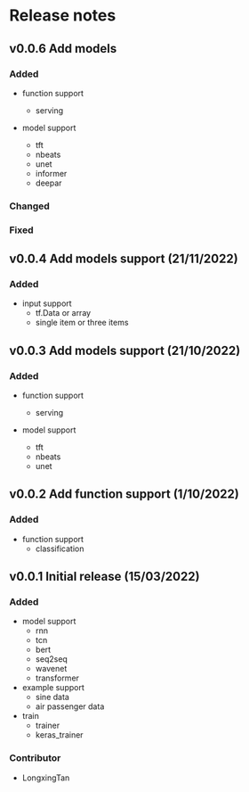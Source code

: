 # Release notes

## v0.0.6 Add models

### Added
- function support
    - serving

- model support
    - tft
    - nbeats
    - unet
    - informer
    - deepar

### Changed

### Fixed

## v0.0.4 Add models support (21/11/2022)

### Added
- input support
    - tf.Data or array
    - single item or three items

## v0.0.3 Add models support (21/10/2022)

### Added
- function support
    - serving

- model support
    - tft
    - nbeats
    - unet

## v0.0.2 Add function support (1/10/2022)

### Added
- function support
    - classification

## v0.0.1 Initial release (15/03/2022)

### Added
- model support
    - rnn
    - tcn
    - bert
    - seq2seq
    - wavenet
    - transformer
- example support
    - sine data
    - air passenger data
- train
    - trainer
    - keras_trainer

### Contributor
- LongxingTan
